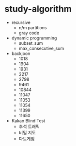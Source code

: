 # study-algorithm

* recursive
	* n/m partitions
	* gray code
* dynamic programming
	* subset_sum
	* max_consecutive_sum
* backjoon
	* 1018
	* 1904
	* 1931
	* 2217
	* 2798
	* 9461
	* 10844
	* 11047
	* 11053
	* 11054
	* 11399
	* 11650
* Kakao Blind Test
	* 추석 트래픽
	* 비밀 지도
	* 다트게임